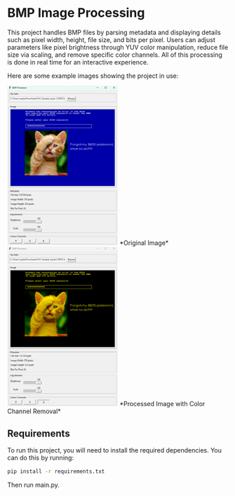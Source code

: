 # BMP Image Processing

This project handles BMP files by parsing metadata and displaying details such as pixel width, height, file size, and bits per pixel. Users can adjust parameters like pixel brightness through YUV color manipulation, reduce file size via scaling, and remove specific color channels. All of this processing is done in real time for an interactive experience.

Here are some example images showing the project in use:

<img src="images/example1.png" width="50%" />
*Original Image*

<img src="images/example2.png" width="50%" />
*Processed Image with Color Channel Removal*

## Requirements

To run this project, you will need to install the required dependencies. You can do this by running:

```bash
pip install -r requirements.txt
```

Then run main.py.
